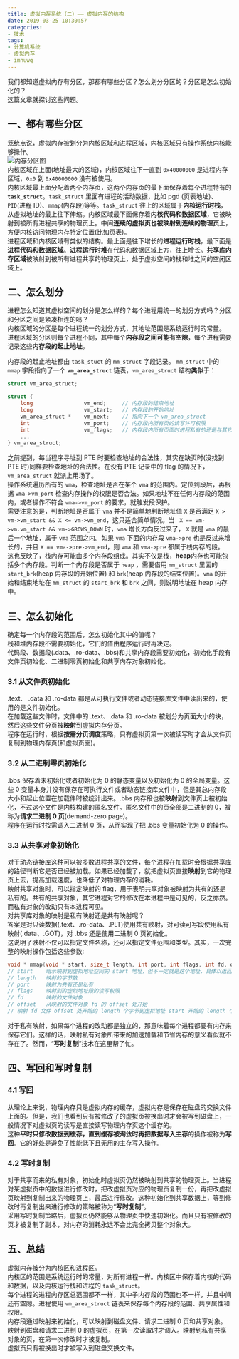 ```yaml
---
title: 虚拟内存系统（二）—— 虚拟内存的结构
date: 2019-03-25 10:30:57
categories:
- 技术
tags:
- 计算机系统
- 虚拟内存
- imhuwq
---
```


我们都知道虚拟内存有分区，那都有哪些分区？怎么划分分区的？分区是怎么初始化的？  
这篇文章就探讨这些问题。  
<!--more-->

## 一、都有哪些分区
笼统点说，虚拟内存被划分为内核区域和进程区域，内核区域只有操作系统内核能够操作。  
![内存分区图](https://static-public-imhuwq.oss-cn-shenzhen.aliyuncs.com/writing/virtual-memory/linux-memory-area.png)  
内核区域在上面(地址最大的区域)，内核区域往下一直到 `0x40000000` 是进程内存区域，`0x0` 到 `0x40000000` 没有被使用。  
内核区域最上面分配着两个内存页，这两个内存页的最下面保存着每个进程特有的 **`task_struct`**。`task_struct` 里面有进程的活动数据，比如 pgd (页表地址)、`PID`(进程 ID)、`mmap`(内存段)等等。`task_struct` 往上的区域属于**内核运行时栈**，从虚拟地址的最上往下伸缩。内核区域最下面保存着**内核代码和数据区域**，它被映射到被所有进程共享的物理页上。中间**连续的虚拟页也被映射到连续的物理页**上，方便内核访问物理内存特定位置(比如页表)。  
进程区域和内核区域有类似的结构。最上面是往下增长的**进程运行时栈**，最下面是**进程代码和数据区域**。**进程运行时堆**在代码和数据区域上方，往上增长。**共享库内存区域**被映射到被所有进程共享的物理页上，处于虚拟空间的栈和堆之间的空闲区域上。

## 二、怎么划分
进程怎么知道其虚拟空间的划分是怎么样的？每个进程用统一的划分方式吗？分区和分区之间是紧凑相连的吗？   
内核区域的分区是每个进程统一的划分方式，其地址范围是系统运行时的常量。  
进程区域的分区则每个进程不同，其中每个**内存段之间可能有空隙**，每个进程需要记录这些**内存段的起止地址**。  

内存段的起止地址都由 `task_stuct` 的 `mm_struct` 字段记录。 `mm_struct` 中的 `mmap` 字段指向了一个 **`vm_area_struct`** 链表，`vm_area_struct` 结构**类似**于：  
```c
struct vm_area_struct;

struct {
    long                vm_end;     // 内存段的结束地址
    long                vm_start;   // 内存段的开始地址
    vm_area_struct *    vm_next;    // 指向下一个 vm_area_struct
    int                 vm_port;    // 内存段内所有页的读写许可权限
    int                 vm_flags;   // 内存段内所有页面时进程私有的还是与其它进程共享的
    ...
} vm_area_struct;
```

之前提到，每当程序寻址到 PTE 时要检查地址的合法性，其实在缺页时(没找到 PTE 时)同样要检查地址的合法性。在没有 PTE 记录中的 flag 的情况下，`vm_area_struct` 就派上用场了。  
操作系统遍历所有的 `vma`，检查地址是否在某个 `vma` 的范围内。定位到段后，再根据 `vma->vm_port` 检查内存操作的权限是否合法。如果地址不在任何内存段的范围内，或者操作不符合 `vma->vm_port` 的要求，就触发段保护。  
需要注意的是，判断地址是否属于 `vma` 并不是简单地判断地址值 `X` 是否满足 `X > vm->vm_start && X <= vm->vm_end`，这只适合简单情况。当 ` X == vm->vm.vm_start && vm->GROWS_DOWN` 时，`vma` 增长方向反过来了， `X` 就是 `vma` 的最后一个地址，属于 `vma` 范围之内。如果 `vma` 下面的内存段 `vma->pre` 也是反过来增长的，并且 `X == vma->pre->vm_end`，则 `vma` 和 `vma->pre` 都属于栈内存的段。      
这也反映了，栈内存可能由多个内存段组成。其实不仅是栈，**heap**内存也可能包括多个内存段。判断一个内存段是否属于 `heap` ，需要借用 `mm_struct` 里面的 `start_brk`(heap 内存段的开始位置) 和 `brk`(heap 内存段的结束位置)。`vma` 的开始和结束地址在 `mm_struct` 的 `start_brk` 和 `brk` 之间，则说明地址在 heap 内存中。

## 三、怎么初始化
确定每一个内存段的范围后，怎么初始化其中的值呢？  
栈和堆内存段不需要初始化，它们的值由程序运行时再决定。  
代码段、数据段(.data、.ro-data、.bbs)和共享内存段需要初始化，初始化手段有文件页初始化、二进制零页初始化和共享内存对象初始化。  

### 3.1 从文件页初始化
.text、 .data 和 .ro-data 都是从可执行文件或者动态链接库文件中读出来的，使用的是文件初始化。  
在加载这些文件时，文件中的 .text、.data 和 .ro-data 被划分为页面大小的块，然后这些文件分页被**映射**到虚拟内存分页。  
程序在运行时，根据**按需分页调度**策略，只有虚拟页第一次被读写时才会从文件页复制到物理内存页(和虚拟页面)。  

### 3.2 从二进制零页初始化
.bbs 保存着未初始化或者初始化为 0 的静态变量以及初始化为 0 的全局变量。这些 0 变量本身并没有保存在可执行文件或者动态链接库文件中，但是其总内存段大小和起止位置在加载件时被统计出来。.bbs 内存段也被**映射**到文件页上被初始化，不过这个文件是内核构建的匿名文件。匿名文件中的页全部是二进制的 0，被称为**请求二进制 0 页**(demand-zero page)。  
程序在运行时按需调入二进制 0 页，从而实现了把 .bbs 变量初始化为 0 的操作。  

### 3.3 从共享对象初始化
对于动态链接库这种可以被多数进程共享的文件，每个进程在加载时会根据共享库的路径判断它是否已经被加载。如果已经加载了，就把虚拟页直接**映射**到它的物理页上去，提高加载速度，也降低了对物理内存的消耗。  
映射共享对象时，可以指定映射的 flag，用于表明共享对象被映射为共有的还是私有的。共有的共享对象，其它进程对它的修改在本进程中是可见的，反之亦然。而私有对象的改动只有本进程可见。  
对共享库对象的映射是私有映射还是共有映射呢？  
答案是对只读数据(.text、.ro-data、.PLT)使用共有映射，对可读可写段使用私有映射(.data、.GOT)，对 .bbs 还是使用二进制 0 页初始化。  
这说明了映射不仅可以指定文件名称，还可以指定文件范围和类型。其实，一次完整的映射操作包括这些参数:  
```c
void * mmap(void * start, size_t length, int port, int flags, int fd, off_t offset);
// start    暗示映射到虚拟地址空间的 start 地址，但不一定就是这个地址，具体以返回值为准
// length   映射的字节数
// port     映射为共有还是私有
// flags    映射到的虚拟地址段的读写权限
// fd       映射的文件对象
// offset   从映射的文件对象 fd 的 offset 处开始
// 映射 fd 文件 offset 处开始的 length 个字节到虚拟地址 start 开始的 length 个字节处，类型为 port，读写权限为 flags。
```
对于私有映射，如果每个进程的改动都是独立的，那意味着每个进程都要有内存来保存它们。这样的话，映射私有对象所带来的加速加载和节省内存的意义看似就不存在了。然而，“**写时复制**”技术在这里帮了忙。  

## 四、写回和写时复制  
### 4.1 写回
从理论上来说，物理内存只是虚拟内存的缓存，虚拟内存是保存在磁盘的交换文件上面的。但是，我们也看到只有被修改了的虚拟页被换出时才会被写到磁盘上，一般情况下对虚拟页的读写是直接读写物理内存页这个缓存的。  
这种**平时只修改数据到缓存，直到缓存被淘汰时再把数据写入主存**的操作被称为**写回**。它的好处是避免了性能低下且无用的主存写入操作。  

### 4.2 写时复制
对于共享而来的私有对象，初始化时虚拟页仍然被映射到共享的物理页上。当进程对某虚拟页中的数据进行修改时，把改虚拟页对应的物理页复制一份，再把改虚拟页映射到复制出来的物理页上，最后进行修改。这种初始化到共享数据上，等到修改时再复制出来进行修改的策略被称为“**写时复制**”。  
采用写时复制策略后，虚拟页仍然能够从物理页中快速初始化。而且只有被修改的页才被复制了副本，对内存的消耗永远不会比完全拷贝整个对象大。  

## 五、总结
虚拟内存被分为内核区和进程区。  
内核区的范围是系统运行时的常量，对所有进程一样。内核区中保存着内核的代码和数据，以及内核运行栈和进程的 `task_struct`。  
每个进程的进程内存区总范围都不一样，其中子内存段的范围也不一样，并且中间还有空隙。进程使用 `vm_area_struct` 链表来保存每个内存段的范围、共享属性和权限。  
内存段通过映射来初始化，可以映射到磁盘文件、请求二进制 0 页和共享对象。  
映射到磁盘和请求二进制 0 的虚拟页，在第一次读取时才调入。映射到私有共享对象的页，在第一次修改时才被复制。  
虚拟页只有被换出时才被写入到磁盘交换文件。
